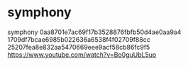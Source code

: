 # symphony
symphony
0aa8701e7ac69f17b3528876fbfb50d4ae0aa9a4
1709df7bcae6985b022636a6538f4f02709f88cc
25207fea8e832aa5470669eee9acf58cb86fc9f5
https://www.youtube.com/watch?v=Bo0guUbL5uo
